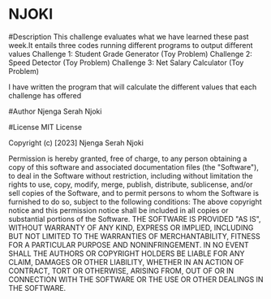 # NJOKI 
#Description This challenge evaluates what we have learned these past week.It entails three codes running different programs to output different values 
Challenge 1: Student Grade Generator (Toy Problem)
Challenge 2: Speed Detector (Toy Problem)
Challenge 3: Net Salary Calculator (Toy Problem)


I have written the program that will calculate the different values that each challenge has offered 

#Author Njenga Serah Njoki


#License MIT License

Copyright (c) [2023] Njenga Serah Njoki

Permission is hereby granted, free of charge, to any person obtaining a copy of this software and associated documentation files (the "Software"), to deal in the Software without restriction, including without limitation the rights to use, copy, modify, merge, publish, distribute, sublicense, and/or sell copies of the Software, and to permit persons to whom the Software is furnished to do so, subject to the following conditions: The above copyright notice and this permission notice shall be included in all copies or substantial portions of the Software. THE SOFTWARE IS PROVIDED "AS IS", WITHOUT WARRANTY OF ANY KIND, EXPRESS OR IMPLIED, INCLUDING BUT NOT LIMITED TO THE WARRANTIES OF MERCHANTABILITY, FITNESS FOR A PARTICULAR PURPOSE AND NONINFRINGEMENT. IN NO EVENT SHALL THE AUTHORS OR COPYRIGHT HOLDERS BE LIABLE FOR ANY CLAIM, DAMAGES OR OTHER LIABILITY, WHETHER IN AN ACTION OF CONTRACT, TORT OR OTHERWISE, ARISING FROM, OUT OF OR IN CONNECTION WITH THE SOFTWARE OR THE USE OR OTHER DEALINGS IN THE SOFTWARE.